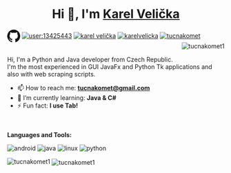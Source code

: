 <h1 align="center">Hi 👋, I'm <a href="https://github.com/tucnakomet1/">Karel Velička</a></h1>


<p align="left">
<a href="https://github.com/tucnakomet1" target="blank"><img align="center" src="https://raw.githubusercontent.com/github/explore/78df643247d429f6cc873026c0622819ad797942/topics/github/github.png" alt="tucnakomet1" height="30" width="30" /></a>
<a href="https://stackoverflow.com/users/13425443/tucna" target="blank"><img align="center" src="https://cdn.jsdelivr.net/npm/simple-icons@3.0.1/icons/stackoverflow.svg" alt="user:13425443" height="30" width="40" /></a>
<a href="https://www.facebook.com/karel.velicka.3" target="blank"><img align="center" src="https://cdn.jsdelivr.net/npm/simple-icons@3.0.1/icons/facebook.svg" alt="karel velička" height="30" width="40" /></a>
<a href="https://instagram.com/karelvelicka" target="blank"><img align="center" src="https://cdn.jsdelivr.net/npm/simple-icons@3.0.1/icons/instagram.svg" alt="karelvelicka" height="30" width="40" /></a>
<a href="https://www.fiverr.com/tucnakomet" target="blank"><img align="center" src="https://github.com/simple-icons/simple-icons/blob/develop/icons/fiverr.svg" alt="tucnakomet" height="30" width="40" /></a>
<a><img align="right" src="https://komarev.com/ghpvc/?username=tucnakomet1" alt="tucnakomet1" /> </a>
</p>


<br/>
Hi, I'm a Python and Java developer from Czech Republic.<br/>I'm the most experienced in GUI JavaFx and Python Tk applications and also with web scraping scripts.
<br/></p></p>

- 📫 How to reach me: **tucnakomet@gmail.com**
- 🌱 I’m currently learning: **Java & C#**
- ⚡ Fun fact: **I use Tab!**

<br/>

**Languages and Tools:**<br/>
<p align="left"><img src="https://devicons.github.io/devicon/devicon.git/icons/android/android-original-wordmark.svg" alt="android" width="40" height="40"/> <img src="https://devicons.github.io/devicon/devicon.git/icons/java/java-original-wordmark.svg" alt="java" width="40" height="40"/> <img src="https://devicons.github.io/devicon/devicon.git/icons/linux/linux-original.svg" alt="linux" width="40" height="40"/> <img src="https://devicons.github.io/devicon/devicon.git/icons/python/python-original.svg" alt="python" width="40" height="40"/></p><p><img align="left" src="https://github-readme-stats.vercel.app/api/top-langs/?username=tucnakomet1&layout=compact&hide=html" alt="tucnakomet1" /></p>


<p>&nbsp;<img align="center" src="https://github-readme-stats.vercel.app/api?username=tucnakomet1&show_icons=true" alt="tucnakomet1" /></p>

